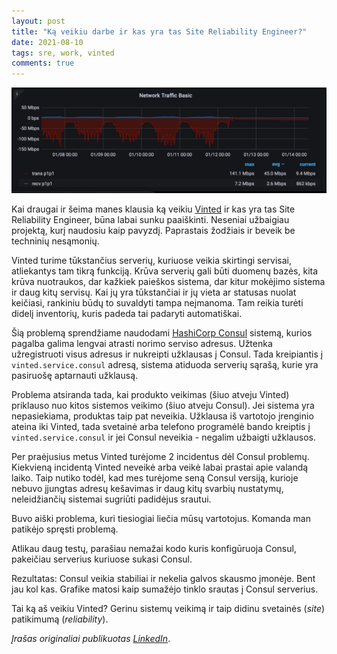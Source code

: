 ```yaml
---
layout: post
title: "Ką veikiu darbe ir kas yra tas Site Reliability Engineer?"
date: 2021-08-10
tags: sre, work, vinted
comments: true
---
```


![Tinklo srautas į Consul serverius](/images/2021/consul-traffic.jpg)

Kai draugai ir šeima manes klausia ką veikiu [Vinted](https://www.vinted.com) ir kas yra tas Site Reliability Engineer, būna labai sunku paaiškinti.
Neseniai užbaigiau projektą, kurį naudosiu kaip pavyzdį. Paprastais žodžiais ir beveik be techninių nesąmonių.

Vinted turime tūkstančius serverių, kuriuose veikia skirtingi servisai, atliekantys tam tikrą funkciją.
Krūva serverių gali būti duomenų bazės, kita krūva nuotraukos, dar kažkiek paieškos sistema, dar kitur mokėjimo sistema ir daug kitų servisų.
Kai jų yra tūkstančiai ir jų vieta ar statusas nuolat keičiasi, rankiniu būdų to suvaldyti tampa neįmanoma.
Tam reikia turėti didelį inventorių, kuris padeda tai padaryti automatiškai.

Šią problemą sprendžiame naudodami [HashiCorp Consul](https://www.consul.io/) sistemą, kurios pagalba galima lengvai atrasti norimo serviso adresus.
Užtenka užregistruoti visus adresus ir nukreipti užklausas į Consul. Tada kreipiantis į `vinted.service.consul` adresą, sistema atiduoda serverių sąrašą, kurie yra pasiruošę aptarnauti užklausą.

Problema atsiranda tada, kai produkto veikimas (šiuo atveju Vinted) priklauso nuo kitos sistemos veikimo (šiuo atveju Consul).
Jei sistema yra nepasiekiama, produktas taip pat neveikia.
Užklausa iš vartotojo įrenginio ateina iki Vinted, tada svetainė arba telefono programėlė bando kreiptis į `vinted.service.consul` ir jei Consul neveikia - negalim užbaigti užklausos.

Per praėjusius metus Vinted turėjome 2 incidentus dėl Consul problemų. Kiekvieną incidentą Vinted neveikė arba veikė labai prastai apie valandą laiko.
Taip nutiko todėl, kad mes turėjome seną Consul versiją, kurioje nebuvo įjungtas adresų kešavimas ir daug kitų svarbių nustatymų, neleidžiančių sistemai sugriūti padidėjus srautui.

Buvo aiški problema, kuri tiesiogiai liečia mūsų vartotojus. Komanda man patikėjo spręsti problemą.

Atlikau daug testų, parašiau nemažai kodo kuris konfigūruoja Consul, pakeičiau serverius kuriuose sukasi Consul.

Rezultatas: Consul veikia stabiliai ir nekelia galvos skausmo įmonėje. Bent jau kol kas. Grafike matosi kaip sumažėjo tinklo srautas į Consul serverius.

Tai ką aš veikiu Vinted? Gerinu sistemų veikimą ir taip didinu svetainės (*site*) patikimumą (*reliability*).

*Įrašas originaliai publikuotas [LinkedIn](https://www.linkedin.com/posts/enarmontas_kai-draugai-ir-%C5%A1eima-manes-klausia-k%C4%85-veikiu-activity-6830832436704800768-ML_I)*.
